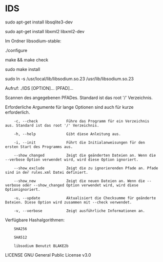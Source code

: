 # IDS
sudo apt-get install libsqlite3-dev

sudo apt-get install libxml2 libxml2-dev


Im Ordner libsodium-stable:

./configure

make && make check

sudo make install

sudo ln -s /usr/local/lib/libsodium.so.23 /usr/lib/libsodium.so.23

Aufruf: ./IDS [OPTION]... [PFAD]...

Scannen des angegebenen PFADes. Standard ist das root '/' Verzeichnis.

Erforderliche Argumente für lange Optionen sind auch für kurze erforderlich.

        -c, --check             Führe das Programm für ein Verzeichnis aus. Standard ist das root '/' Verzeichnis.

        -h, --help              Gibt diese Anleitung aus.

        -i, --init              Führt die Initialanweisungen für den ersten Start des Programms aus.

        --show_changed          Zeigt die geänderten Dateien an. Wenn die --verbose Option verwendet wird, wird diese Option ignoriert.

        --show_exclude          Zeigt die zu ignorierenden Pfade an. Pfade sind in der rules.xml Datei definiert.

        --show_new              Zeigt die neuen Dateien an. Wenn die --verbose oder --show_changed Option verwendet wird, wird diese Optionignoriert.

        -u, --update            Aktualisiert die Checksumme für geänderte Dateien. Diese Option wird zusammen mit --check verwendet.

        -v, --verbose           Zeigt ausführliche Informationen an.


Verfügbare Hashalgorithmen:

        SHA256

        SHA512

        libsodium Benutzt BLAKE2b

LICENSE GNU General Public License v3.0